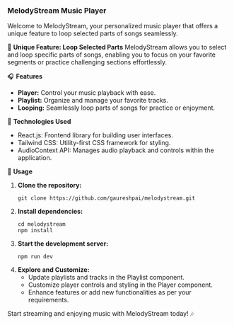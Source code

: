 ### MelodyStream Music Player

Welcome to MelodyStream, your personalized music player that offers a unique feature to loop selected parts of songs seamlessly.

🎵 **Unique Feature: Loop Selected Parts**
MelodyStream allows you to select and loop specific parts of songs, enabling you to focus on your favorite segments or practice challenging sections effortlessly.

🎧 **Features**
- **Player:** Control your music playback with ease.
- **Playlist:** Organize and manage your favorite tracks.
- **Looping:** Seamlessly loop parts of songs for practice or enjoyment.

🚀 **Technologies Used**
- React.js: Frontend library for building user interfaces.
- Tailwind CSS: Utility-first CSS framework for styling.
- AudioContext API: Manages audio playback and controls within the application.

📄 **Usage**
1. **Clone the repository:**
   ```
   git clone https://github.com/gaureshpai/melodystream.git
   ```
2. **Install dependencies:**
   ```
   cd melodystream
   npm install
   ```
3. **Start the development server:**
   ```
   npm run dev
   ```
4. **Explore and Customize:**
   - Update playlists and tracks in the Playlist component.
   - Customize player controls and styling in the Player component.
   - Enhance features or add new functionalities as per your requirements.

Start streaming and enjoying music with MelodyStream today! 🎶